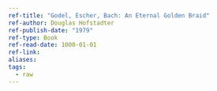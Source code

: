 ```yaml
---
ref-title: "Godel, Escher, Bach: An Eternal Golden Braid"
ref-author: Douglas Hofstadter
ref-publish-date: "1979"
ref-type: Book
ref-read-date: 1000-01-01
ref-link: 
aliases: 
tags:
  - raw
---
```


